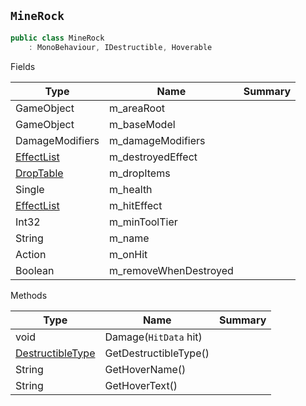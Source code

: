 ## `MineRock`

```csharp
public class MineRock
    : MonoBehaviour, IDestructible, Hoverable

```

Fields

| Type | Name | Summary | 
| --- | --- | --- | 
| GameObject | m_areaRoot |  | 
| GameObject | m_baseModel |  | 
| DamageModifiers | m_damageModifiers |  | 
| [EffectList](./EffectList.md) | m_destroyedEffect |  | 
| [DropTable](./DropTable.md) | m_dropItems |  | 
| Single | m_health |  | 
| [EffectList](./EffectList.md) | m_hitEffect |  | 
| Int32 | m_minToolTier |  | 
| String | m_name |  | 
| Action | m_onHit |  | 
| Boolean | m_removeWhenDestroyed |  | 


Methods

| Type | Name | Summary | 
| --- | --- | --- | 
| void | Damage(`HitData` hit) |  | 
| [DestructibleType](./DestructibleType.md) | GetDestructibleType() |  | 
| String | GetHoverName() |  | 
| String | GetHoverText() |  | 


